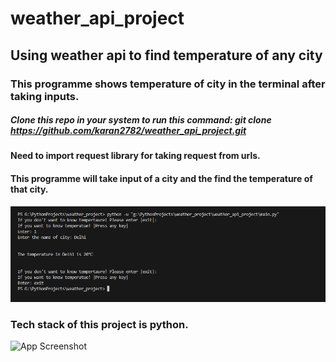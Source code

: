 # weather_api_project

## Using weather api to find temperature of any city

### This programme shows temperature of city in the terminal after taking inputs.

##### Clone this repo in your system to run this command: git clone https://github.com/karan2782/weather_api_project.git

#### Need to import request library for taking request from urls.
#### This programme will take input of a city and the find the temperature of that city.
![App Screenshot](https://github.com/karan2782/weather_api_project/blob/main/Screenshot%202024-02-23%20182833.png)

### Tech stack of this project is python.
![App Screenshot]()

